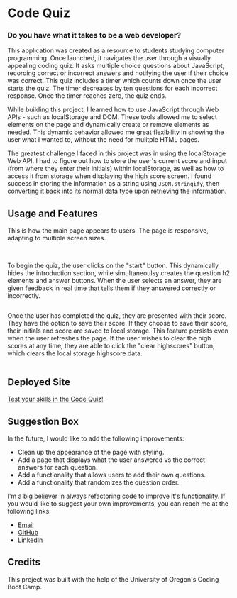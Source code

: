 # Code Quiz

### Do you have what it takes to be a web developer?

This application was created as a resource to students studying computer programming. Once launched, it navigates the user through a visually appealing coding quiz. It asks multiple choice questions about JavaScript, recording correct or incorrect answers and notifying the user if their choice was correct. This quiz includes a timer which counts down once the user starts the quiz. The timer decreases by ten questions for each incorrect response. Once the timer reaches zero, the quiz ends. 

While building this project, I learned how to use JavaScript through Web APIs - such as localStorage and DOM. These tools allowed me to select elements on the page and dynamically create or remove elements as needed. This dynamic behavior allowed me great flexibility in showing the user what I wanted to, without the need for mulitple HTML pages. 

The greatest challenge I faced in this project was in using the localStorage Web API. I had to figure out how to store the user's current score and input (from where they enter their initials) within localStorage, as well as how to access it from storage when displaying the high score screen. I found success in storing the information as a string using `JSON.stringify`, then converting it back into its normal data type upon retrieving the information. 

## Usage and Features

This is how the main page appears to users. The page is responsive, adapting to multiple screen sizes.

<p align="center">
<img src=""/>
<img src="">
</p>

To begin the quiz, the user clicks on the "start" button. This dynamically hides the introduction section, while simultaneoulsy creates the question h2 elements and answer buttons. When the user selects an answer, they are given feedback in real time that tells them if they answered correctly or incorrectly. 

<p align="center"><img src=""/></p>

Once the user has completed the quiz, they are presented with their score. They have the option to save their score. If they choose to save their score, their initials and score are saved to local storage. This feature persists even when the user refreshes the page. If the user wishes to clear the high scores at any time, they are able to click the "clear highscores" button, which clears the local storage highscore data. 

<p align="center"><img src=""/></p>

## Deployed Site

<a href="https://ashlynn4567.github.io/Challenge4-CodeQuiz/">Test your skills in the Code Quiz!<a>

## Suggestion Box

In the future, I would like to add the following improvements:

- Clean up the appearance of the page with styling.
- Add a page that displays what the user answered vs the correct answers for each question. 
- Add a functionality that allows users to add their own questions. 
- Add a functionality that randomizes the question order.

I'm a big believer in always refactoring code to improve it's functionality. If you would like to suggest your own improvements, you can reach me at the following links.

- <a href="mailto:ashlynn4567@gmail.com">Email<a>
- <a href="https://github.com/ashlynn4567">GitHub<a>
- <a href="https://www.linkedin.com/in/ashley-lynn-smith/">LinkedIn<a>

## Credits

This project was built with the help of the University of Oregon's Coding Boot Camp.
